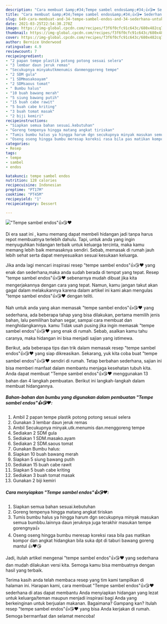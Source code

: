 ```yaml
---
description: "Cara membuat &amp;#34;Tempe sambel endos&amp;#34;👍😘❤️ Sederhana Untuk Jualan"
title: "Cara membuat &amp;#34;Tempe sambel endos&amp;#34;👍😘❤️ Sederhana Untuk Jualan"
slug: 649-cara-membuat-and-34-tempe-sambel-endos-and-34-sederhana-untuk-jualan
date: 2021-03-25T22:54:30.278Z
image: https://img-global.cpcdn.com/recipes/f3f6f0cfc91c643c/680x482cq70/tempe-sambel-endos👍😘❤️-foto-resep-utama.jpg
thumbnail: https://img-global.cpcdn.com/recipes/f3f6f0cfc91c643c/680x482cq70/tempe-sambel-endos👍😘❤️-foto-resep-utama.jpg
cover: https://img-global.cpcdn.com/recipes/f3f6f0cfc91c643c/680x482cq70/tempe-sambel-endos👍😘❤️-foto-resep-utama.jpg
author: Bernice Underwood
ratingvalue: 4.9
reviewcount: 7
recipeingredient:
- "2 papan tempe plastik potong potong sesuai selera"
- "3 lembar daun jeruk remas"
- "Secukupnya minyakutkmenumis danmenggoreng tempe"
- "2 SDM gula"
- "1 SDMmasakoayam"
- "2 SDMsaous tomat"
- " Bumbu halus"
- "10 buah bawang merah"
- "5 siung bawang putih"
- "15 buah cabe rawit"
- "5 buah cabe kriting"
- "3 buah tomat masak"
- "2 biji kemiri"
recipeinstructions:
- "Siapkan semua bahan sesuai.kebutuhan"
- "Goreng tempenya hingga matang angkat tiriskan"
- "Tumis bumbu halus ya hingga harum dgn secukupnya minyak masukan semua bumbbu.lainnya daun jeruknya juga terakhir masukan tempe gorengnya👍"
- "Oseng oseng hingga bumbu meresap koreksi rasa bila pas matikan kompor dan angkat hidangkan bila suka dpt di taburi bawang goreng mantul 👍❤️😘"
categories:
- Resep
tags:
- tempe
- sambel
- endos

katakunci: tempe sambel endos 
nutrition: 128 calories
recipecuisine: Indonesian
preptime: "PT17M"
cooktime: "PT45M"
recipeyield: "1"
recipecategory: Dessert

---
```



![&#34;Tempe sambel endos&#34;👍😘❤️](https://img-global.cpcdn.com/recipes/f3f6f0cfc91c643c/680x482cq70/tempe-sambel-endos👍😘❤️-foto-resep-utama.jpg)

Di era  saat ini , kamu memang dapat membeli hidangan jadi tanpa harus repot membuatnya terlebih dahulu. Tapi, untuk anda yang ingin menyuguhkan hidangan terbaik untuk keluarga tercinta, maka kamu memang lebih baik memasaknya sendiri. Sebab, memasak di rumah jauh lebih sehat serta dapat menyesuaikan sesuai kesukaan keluarga.

Jika anda lagi mencari inspirasi resep &#34;tempe sambel endos&#34;👍😘❤️ yang enak dan sederhana,maka anda sudah berada di tempat yang tepat. Resep &#34;tempe sambel endos&#34;👍😘❤️  sebenarnya mudah dibuat jika kita mengerjakannya dengan cara yang tepat. Namun, kamu jangan takut akan gagal dalam melakukannya 
karena dalam artikel ini kami akan mengulas &#34;tempe sambel endos&#34;👍😘❤️ dengan teliti.  



Nah untuk anda yang akan memasak &#34;tempe sambel endos&#34;👍😘❤️ yang sederhana, ada beberapa tahap yang bisa dilakukan, pertama memilih jenis bahan, lalu pemilihan bahan segar, sampai cara membuat dan menghidangkannya. kamu Tidak usah pusing jika ingin memasak &#34;tempe sambel endos&#34;👍😘❤️ yang enak di rumah. Sebab, asalkan kamu  tahu caranya, maka hidangan ini bisa menjadi sajian yang istimewa.

Berikut, ada beberapa tips dan trik dalam memasak resep &#34;tempe sambel endos&#34;👍😘❤️ yang siap dikreasikan. Sekarang, yuk kita coba buat &#34;tempe sambel endos&#34;👍😘❤️ sendiri di rumah. Tetap berbahan sederhana, sajian ini bisa memberi manfaat dalam membantu menjaga kesehatan tubuh kita. Anda dapat membuat &#34;Tempe sambel endos&#34;👍😘❤️ menggunakan 13 bahan dan 4 langkah pembuatan. Berikut ini langkah-langkah dalam membuat hidangannya.

<!--inarticleads1-->

##### Bahan-bahan dan bumbu yang digunakan dalam pembuatan &#34;Tempe sambel endos&#34;👍😘❤️:

1. Ambil 2 papan tempe plastik potong potong sesuai selera
1. Gunakan 3 lembar daun jeruk remas
1. Ambil Secukupnya minyak.utk.menumis dan.menggoreng tempe
1. Sediakan 2 SDM gula
1. Sediakan 1 SDM.masako.ayam
1. Sediakan 2 SDM.saous tomat
1. Gunakan  Bumbu halus:
1. Siapkan 10 buah bawang merah
1. Siapkan 5 siung bawang putih
1. Sediakan 15 buah cabe rawit
1. Siapkan 5 buah cabe kriting
1. Sediakan 3 buah tomat masak
1. Gunakan 2 biji kemiri




<!--inarticleads2-->

##### Cara menyiapkan &#34;Tempe sambel endos&#34;👍😘❤️:

1. Siapkan semua bahan sesuai.kebutuhan
1. Goreng tempenya hingga matang angkat tiriskan
1. Tumis bumbu halus ya hingga harum dgn secukupnya minyak masukan semua bumbbu.lainnya daun jeruknya juga terakhir masukan tempe gorengnya👍
1. Oseng oseng hingga bumbu meresap koreksi rasa bila pas matikan kompor dan angkat hidangkan bila suka dpt di taburi bawang goreng mantul 👍❤️😘




Jadi, itulah artikel mengenai  &#34;tempe sambel endos&#34;👍😘❤️  yang sederhana dan mudah dilakukan versi kita. Semoga kamu bisa membuatnya dengan hasil yang terbaik. 

Terima kasih anda telah membaca resep yang tim kami tampilkan di halaman ini. Harapan kami, cara membuat  &#34;Tempe sambel endos&#34;👍😘❤️ sederhana di atas dapat membantu Anda menyiapkan hidangan yang lezat untuk keluarga/teman maupun menjadi inspirasi bagi Anda yang berkeinginan untuk berjualan makanan. Bagaimana? Gampang kan? Itulah resep &#34;tempe sambel endos&#34;👍😘❤️ yang bisa Anda kerjakan di rumah. Semoga bermanfaat dan selamat mencoba!

